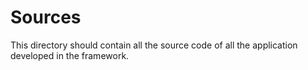# Sources

This directory should contain all the source code of all the application developed in the framework.